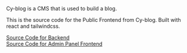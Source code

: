 Cy-blog is a CMS that is used to build a blog.

This is the source code for the Public Frontend from Cy-blog. Built with react and tailwindcss.

<a href="https://github.com/cybe-dev/cy-blog-backend">Source Code for Backend</a><br/>
<a href="https://github.com/cybe-dev/cy-blog-admin">Source Code for Admin Panel Frontend</a>

